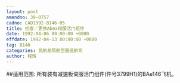 ```yaml
---
layout: post
amendno: 39-0757
cadno: CAD1992-B146-05
title: 检查／更换Abex伺服活门组件
date: 1992-04-06 00:00:00 +0800
effdate: 1992-04-13 00:00:00 +0800
tag: B146
categories: 民航总局航空器适航司
author: 程辉
---
```


##适用范围:
所有装有减速板伺服活门组件(件号3799H1)的BAe146飞机。

